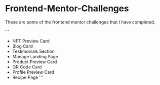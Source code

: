 # Frontend-Mentor-Challenges
These are some of the frontend mentor challenges that I have completed.

'''
  - NFT Preview Card
  - Blog Card
  - Testimonials Section
  - Manage Landing Page
  - Product Preview Card
  - QR Code Card
  - Profile Preview Card
  - Recipe Page
'''
